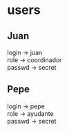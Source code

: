 # users
## Juan
login -> juan  
role -> coordinador  
passwd -> secret

## Pepe
login -> pepe  
role -> ayudante  
passwd -> secret
